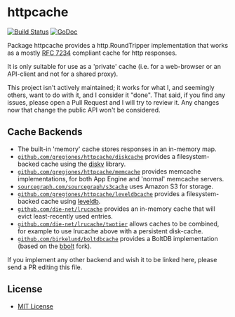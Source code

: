 httpcache
=========

[![Build Status](https://travis-ci.org/gregjones/httpcache.svg?branch=master)](https://travis-ci.org/gregjones/httpcache) [![GoDoc](https://godoc.org/github.com/gregjones/httpcache?status.svg)](https://godoc.org/github.com/gregjones/httpcache)

Package httpcache provides a http.RoundTripper implementation that works as a mostly [RFC 7234](https://tools.ietf.org/html/rfc7234) compliant cache for http responses.

It is only suitable for use as a 'private' cache (i.e. for a web-browser or an API-client and not for a shared proxy).

This project isn't actively maintained; it works for what I, and seemingly others, want to do with it, and I consider it "done". That said, if you find any issues, please open a Pull Request and I will try to review it. Any changes now that change the public API won't be considered.

Cache Backends
--------------

- The built-in 'memory' cache stores responses in an in-memory map.
- [`github.com/gregjones/httpcache/diskcache`](https://github.com/gregjones/httpcache/tree/master/diskcache) provides a filesystem-backed cache using the [diskv](https://github.com/peterbourgon/diskv) library.
- [`github.com/gregjones/httpcache/memcache`](https://github.com/gregjones/httpcache/tree/master/memcache) provides memcache implementations, for both App Engine and 'normal' memcache servers.
- [`sourcegraph.com/sourcegraph/s3cache`](https://sourcegraph.com/github.com/sourcegraph/s3cache) uses Amazon S3 for storage.
- [`github.com/gregjones/httpcache/leveldbcache`](https://github.com/gregjones/httpcache/tree/master/leveldbcache) provides a filesystem-backed cache using [leveldb](https://github.com/syndtr/goleveldb).
- [`github.com/die-net/lrucache`](https://github.com/die-net/lrucache) provides an in-memory cache that will evict least-recently used entries.
- [`github.com/die-net/lrucache/twotier`](https://github.com/die-net/lrucache/tree/master/twotier) allows caches to be combined, for example to use lrucache above with a persistent disk-cache.
- [`github.com/birkelund/boltdbcache`](https://github.com/birkelund/boltdbcache) provides a BoltDB implementation (based on the [bbolt](https://github.com/coreos/bbolt) fork).

If you implement any other backend and wish it to be linked here, please send a PR editing this file.

License
-------

-	[MIT License](LICENSE.txt)
